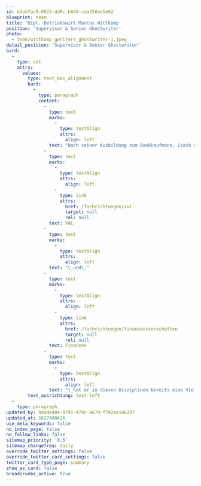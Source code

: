 ```yaml
---
id: bdab7ac8-0923-4d8c-b848-caa250aa5e62
blueprint: team
title: 'Dipl.-Betriebswirt Marcus Wittkamp'
position: 'Supervisor & Senior Ghostwriter'
photo:
  - team/wittkamp_gwriters_ghostwriter-1.jpeg
detail_position: 'Supervisor & Senior Ghostwriter'
bard:
  -
    type: set
    attrs:
      values:
        type: text_box_alignment
        bard:
          -
            type: paragraph
            content:
              -
                type: text
                marks:
                  -
                    type: textAlign
                    attrs:
                      align: left
                text: "Nach seiner Ausbildung zum Bankkaufmann, Coach und NLP-Practitioner (DVNLP) sowie einer Weiterbildung zum Bankfachwirt und Bankbetriebswirt absolvierte Marcus Wittkamp sein Studium zum Dipl.-Betriebswirt. Als ausgewiesener Experte für die Fachbereiche BWL,\_"
              -
                type: text
                marks:
                  -
                    type: textAlign
                    attrs:
                      align: left
                  -
                    type: link
                    attrs:
                      href: /fachrichtungen/vwl
                      target: null
                      rel: null
                text: VWL
              -
                type: text
                marks:
                  -
                    type: textAlign
                    attrs:
                      align: left
                text: "\_und\_"
              -
                type: text
                marks:
                  -
                    type: textAlign
                    attrs:
                      align: left
                  -
                    type: link
                    attrs:
                      href: /fachrichtungen/finanzwissenschaften
                      target: null
                      rel: null
                text: Finanzen
              -
                type: text
                marks:
                  -
                    type: textAlign
                    attrs:
                      align: left
                text: "\_hat er in diesen Disziplinen bereits eine Vielzahl an wissenschaftlichen Arbeiten und Artikeln verfasst und kann daher auf einen breiten Erfahrungsschatz als Ghostwriter für Wirtschaftswissenschaften zurückblicken. Darüber hinaus nutzt sein einzigartiges Auge fürs Detail als einer unserer Supervisor, die die herausragende Qualität jeder von uns erstellten wissenschaftlichen Arbeit sichern."
        text_ausrichtung: text-left
  -
    type: paragraph
updated_by: 94ade404-9791-479c-a67d-f792aa146207
updated_at: 1627300616
use_meta_keywords: false
no_index_page: false
no_follow_links: false
sitemap_priority: '0.5'
sitemap_changefreq: daily
override_twitter_settings: false
override_twitter_card_settings: false
twitter_card_type_page: summary
show_as_card: false
breadcrumbs_active: true
---
```

